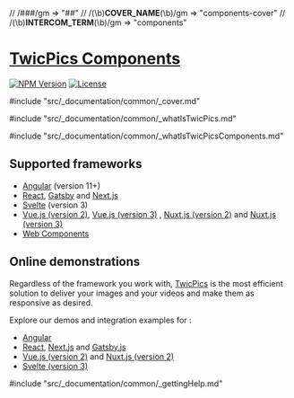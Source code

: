 // /###/gm => "##"
// /(\b)__COVER_NAME__(\b)/gm => "components-cover"
// /(\b)__INTERCOM_TERM__(\b)/gm => "components"
# [TwicPics Components](https://www.npmjs.com/package/@twicpics/components)

[![NPM Version][npm-image]][npm-url]
[![License][license-image]][license-url]

#include "src/_documentation/common/_cover.md"

#include "src/_documentation/common/_whatIsTwicPics.md"

#include "src/_documentation/common/_whatIsTwicPicsComponents.md"

## Supported frameworks

- [Angular](__GITHUB_BLOB_PATH__/documentation/angular.md) (version 11+)
- [React](__GITHUB_BLOB_PATH__/documentation/react.md), [Gatsby](__GITHUB_BLOB_PATH__/documentation/gatsby.md) and [Next.js](__GITHUB_BLOB_PATH__/documentation/next.md)
- [Svelte](__GITHUB_BLOB_PATH__/documentation/svelte3.md) (version 3)
- [Vue.js (version 2)](__GITHUB_BLOB_PATH__/documentation/vue2.md), [Vue.js (version 3)](__GITHUB_BLOB_PATH__/documentation/vue3.md) , [Nuxt.js (version 2)](__GITHUB_BLOB_PATH__/documentation/nuxt2.md) and [Nuxt.js (version 3)](__GITHUB_BLOB_PATH__/documentation/nuxt3.md)
- [Web Components](__GITHUB_BLOB_PATH__/documentation/webComponents.md)

## Online demonstrations

Regardless of the framework you work with, [TwicPics](https://www.twicpics.com/?utm_source=github&utm_medium=organic&utm_campaign=components) is the most efficient solution to deliver your images and your videos and make them as responsive as desired.

Explore our demos and integration examples for : 
- [Angular](https://twicpics-angular-demo.netlify.app/?utm_source=sendinblue&utm_campaign=github&utm_medium=github)
- [React](https://twicpics-react-demo.netlify.app/?utm_source=sendinblue&utm_campaign=github&utm_medium=github), [Next.js](https://twicpics-next-demo.netlify.app/?utm_source=sendinblue&utm_campaign=github&utm_medium=github) and [Gatsby.js](https://twicpics-gatsby-demo.netlify.app/?utm_source=sendinblue&utm_campaign=github&utm_medium=github)
- [Vue.js (version 2)](https://twicpics-vue-demo.netlify.app/?utm_source=sendinblue&utm_campaign=github&utm_medium=github) and [Nuxt.js (version 2)](https://twicpics-nuxt-demo.netlify.app/?utm_source=sendinblue&utm_campaign=github&utm_medium=github)
- [Svelte (version 3)](https://twicpics-svelte-demo.netlify.app/?utm_source=sendinblue&utm_campaign=github&utm_medium=github)

#include "src/_documentation/common/_gettingHelp.md"

[license-image]: https://img.shields.io/npm/l/@twicpics/components.svg?style=flat-square
[license-url]: https://raw.githubusercontent.com/twicpics/components/master/LICENSE
[npm-image]: https://img.shields.io/badge/npm-v__PACKAGE_VERSION__-orange.svg?style=flat-square
[npm-url]: https://npmjs.org/package/@twicpics/components/v/__PACKAGE_VERSION__